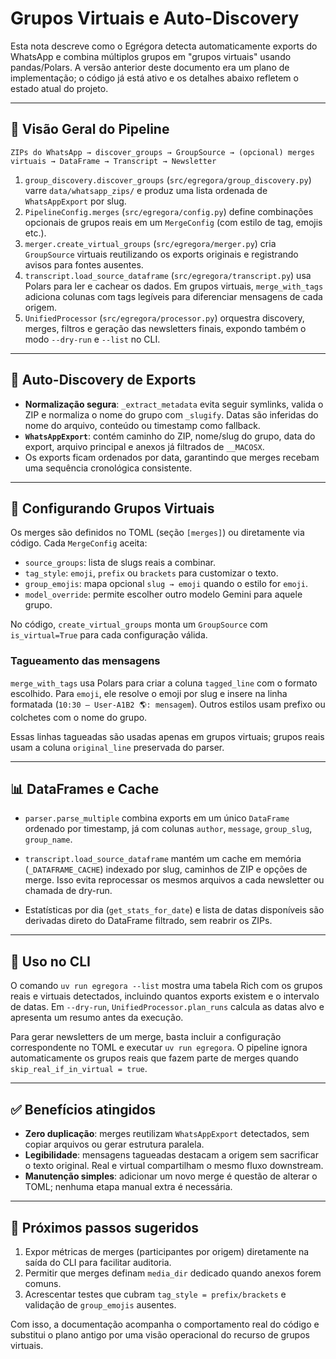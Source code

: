 # Grupos Virtuais e Auto-Discovery

Esta nota descreve como o Egrégora detecta automaticamente exports do WhatsApp e
combina múltiplos grupos em "grupos virtuais" usando pandas/Polars. A versão
anterior deste documento era um plano de implementação; o código já está ativo e
os detalhes abaixo refletem o estado atual do projeto.

---

## 🧭 Visão Geral do Pipeline

```
ZIPs do WhatsApp → discover_groups → GroupSource → (opcional) merges virtuais → DataFrame → Transcript → Newsletter
```

1. `group_discovery.discover_groups` (`src/egregora/group_discovery.py`) varre
   `data/whatsapp_zips/` e produz uma lista ordenada de `WhatsAppExport` por
   slug.
2. `PipelineConfig.merges` (`src/egregora/config.py`) define combinações
   opcionais de grupos reais em um `MergeConfig` (com estilo de tag, emojis etc.).
3. `merger.create_virtual_groups` (`src/egregora/merger.py`) cria `GroupSource`
   virtuais reutilizando os exports originais e registrando avisos para fontes
   ausentes.
4. `transcript.load_source_dataframe` (`src/egregora/transcript.py`) usa Polars
   para ler e cachear os dados. Em grupos virtuais, `merge_with_tags` adiciona
   colunas com tags legíveis para diferenciar mensagens de cada origem.
5. `UnifiedProcessor` (`src/egregora/processor.py`) orquestra discovery, merges,
   filtros e geração das newsletters finais, expondo também o modo `--dry-run` e
   `--list` no CLI.
   

---

## 🔎 Auto-Discovery de Exports

- **Normalização segura**: `_extract_metadata` evita seguir symlinks, valida o
  ZIP e normaliza o nome do grupo com `_slugify`. Datas são inferidas do nome do
  arquivo, conteúdo ou timestamp como fallback.
- **`WhatsAppExport`**: contém caminho do ZIP, nome/slug do grupo, data do export,
  arquivo principal e anexos já filtrados de `__MACOSX`.
- Os exports ficam ordenados por data, garantindo que merges recebam uma sequência
  cronológica consistente.

---

## 🔀 Configurando Grupos Virtuais

Os merges são definidos no TOML (seção `[merges]`) ou diretamente via código.
Cada `MergeConfig` aceita:

- `source_groups`: lista de slugs reais a combinar.
- `tag_style`: `emoji`, `prefix` ou `brackets` para customizar o texto.
- `group_emojis`: mapa opcional `slug → emoji` quando o estilo for `emoji`.
- `model_override`: permite escolher outro modelo Gemini para aquele grupo.

No código, `create_virtual_groups` monta um `GroupSource` com `is_virtual=True`
para cada configuração válida.

### Tagueamento das mensagens

`merge_with_tags` usa Polars para criar a coluna `tagged_line` com o formato
escolhido. Para `emoji`, ele resolve o emoji por slug e insere na linha formatada
(`10:30 — User-A1B2 🌎: mensagem`). Outros estilos usam prefixo ou colchetes com o
nome do grupo.

Essas linhas tagueadas são usadas apenas em grupos virtuais; grupos reais usam a
coluna `original_line` preservada do parser.

---

## 📊 DataFrames e Cache

- `parser.parse_multiple` combina exports em um único `DataFrame` ordenado por
  timestamp, já com colunas `author`, `message`, `group_slug`, `group_name`.
  
- `transcript.load_source_dataframe` mantém um cache em memória (`_DATAFRAME_CACHE`)
  indexado por slug, caminhos de ZIP e opções de merge. Isso evita reprocessar os
  mesmos arquivos a cada newsletter ou chamada de dry-run.
- Estatísticas por dia (`get_stats_for_date`) e lista de datas disponíveis são
  derivadas direto do DataFrame filtrado, sem reabrir os ZIPs.

---

## 🚀 Uso no CLI

O comando `uv run egregora --list` mostra uma tabela Rich com os grupos reais e
virtuais detectados, incluindo quantos exports existem e o intervalo de datas.
Em `--dry-run`, `UnifiedProcessor.plan_runs` calcula as datas alvo e apresenta um
resumo antes da execução.

Para gerar newsletters de um merge, basta incluir a configuração correspondente
no TOML e executar `uv run egregora`. O pipeline ignora automaticamente os grupos
reais que fazem parte de merges quando `skip_real_if_in_virtual = true`.

---

## ✅ Benefícios atingidos

- **Zero duplicação**: merges reutilizam `WhatsAppExport` detectados, sem copiar
  arquivos ou gerar estrutura paralela.
- **Legibilidade**: mensagens tagueadas destacam a origem sem sacrificar o texto
  original. Real e virtual compartilham o mesmo fluxo downstream.
- **Manutenção simples**: adicionar um novo merge é questão de alterar o TOML;
  nenhuma etapa manual extra é necessária.

---

## 📌 Próximos passos sugeridos

1. Expor métricas de merges (participantes por origem) diretamente na saída do
   CLI para facilitar auditoria.
2. Permitir que merges definam `media_dir` dedicado quando anexos forem comuns.
3. Acrescentar testes que cubram `tag_style = prefix/brackets` e validação de
   `group_emojis` ausentes.

Com isso, a documentação acompanha o comportamento real do código e substitui o
plano antigo por uma visão operacional do recurso de grupos virtuais.
